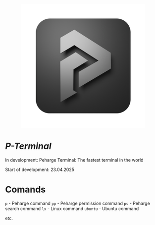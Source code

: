 <p align="center">
 <img width="400" src="./icons/p-term-icon-3.png" alt="peharge"/>
</p>

# **_P-Terminal_**

In development: Peharge Terminal: The fastest terminal in the world

Start of development: 23.04.2025

# Comands

`p` - Peharge command 
`pp` - Peharge permission command
`ps` - Peharge search command
`lx` - Linux command
`ubuntu` - Ubuntu command

etc.